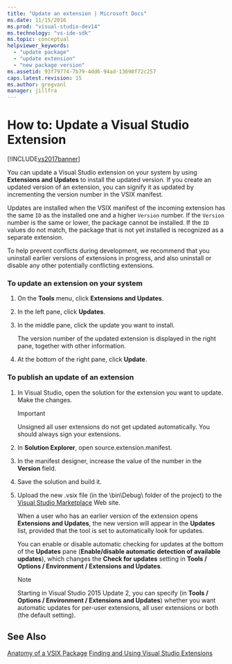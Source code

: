 ```yaml
---
title: "Update an extension | Microsoft Docs"
ms.date: 11/15/2016
ms.prod: "visual-studio-dev14"
ms.technology: "vs-ide-sdk"
ms.topic: conceptual
helpviewer_keywords:
  - "update package"
  - "update extension"
  - "new package version"
ms.assetid: 93f79774-7b79-4dd6-94ad-13698f72c257
caps.latest.revision: 15
ms.author: gregvanl
manager: jillfra
---
```

# How to: Update a Visual Studio Extension
[!INCLUDE[vs2017banner](../includes/vs2017banner.md)]

You can update a Visual Studio extension on your system by using **Extensions and Updates** to install the updated version. If you create an updated version of an extension, you can signify it as updated by incrementing the version number in the VSIX manifest.

 Updates are installed when the VSIX manifest of the incoming extension has the same `ID` as the installed one and a higher `Version` number. If the `Version` number is the same or lower, the package cannot be installed. If the `ID` values do not match, the package that is not yet installed is recognized as a separate extension.

 To help prevent conflicts during development, we recommend that you uninstall earlier versions of extensions in progress, and also uninstall or disable any other potentially conflicting extensions.

### To update an extension on your system

1. On the **Tools** menu, click **Extensions and Updates**.

2. In the left pane, click **Updates**.

3. In the middle pane, click the update you want to install.

     The version number of the updated extension is displayed in the right pane, together with other information.

4. At the bottom of the right pane, click **Update**.

### To publish an update of an extension

1. In Visual Studio, open the solution for the extension you want to update. Make the changes.

    > [!IMPORTANT]
    >  Unsigned all user extensions do not get updated automatically. You should always sign your extensions.

2. In **Solution Explorer**, open source.extension.manifest.

3. In the manifest designer, increase the value of the number in the **Version** field.

4. Save the solution and build it.

5. Upload the new .vsix file (in the \bin\Debug\ folder of the project) to the [Visual Studio Marketplace](https://marketplace.visualstudio.com/) Web site.

     When a user who has an earlier version of the extension opens **Extensions and Updates**, the new version will appear in the **Updates** list, provided that the tool is set to automatically look for updates.

     You can enable or disable automatic checking for updates at the bottom of the **Updates** pane (**Enable/disable automatic detection of available updates**), which changes the **Check for updates** setting in **Tools / Options / Environment / Extensions and Updates**.

    > [!NOTE]
    >  Starting in Visual Studio 2015 Update 2, you can specify (in **Tools / Options / Environment / Extensions and Updates**) whether you want automatic updates for per-user extensions,  all user extensions or both (the default setting).

## See Also
 [Anatomy of a VSIX Package](../extensibility/anatomy-of-a-vsix-package.md)
 [Finding and Using Visual Studio Extensions](../ide/finding-and-using-visual-studio-extensions.md)
